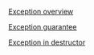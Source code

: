 [Exception overview](md/overview.md)


[Exception guarantee](md/guarantee.md)

[Exception in destructor](md/destructor.md)

